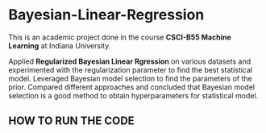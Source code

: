 # Bayesian-Linear-Regression

This is an academic project done in the course **CSCI-B55 Machine Learning** at Indiana University.

Applied **Regularized Bayesian Linear Rgression** on various datasets and experimented with the regularization parameter to find the best
statistical model. Leveraged Bayesian model selection to find the parameters of the prior. Compared different approaches and concluded
that Bayesian model selection is a good method to obtain hyperparameters for statistical model.

## HOW TO RUN THE CODE

